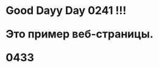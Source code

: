 <!DOCTYPE html>
<html>
<head>
    <title>Пример веб-страницы</title>
</head>
<body>
    <h1> Good Dayy Day 0241 !!!</h1w>
    <p>Это пример веб-страницы.</p>
</body>0433
</html>

